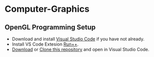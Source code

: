 # Computer-Graphics

## OpenGL Programming Setup
- Download and install [Visual Studio Code](https://code.visualstudio.com/download) if you have not already.
- Install VS Code Extesion [Run++](https://marketplace.visualstudio.com/items?itemName=AlbinBD.run).
- [Download](https://github.com/MdAlbinHossain/Computer-Graphics/archive/refs/heads/main.zip) or [Clone this repository](https://github.com/MdAlbinHossain/Computer-Graphics) and open in Visual Studio Code.
